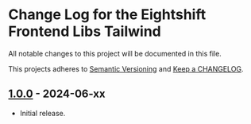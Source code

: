 
# Change Log for the Eightshift Frontend Libs Tailwind
All notable changes to this project will be documented in this file.

This projects adheres to [Semantic Versioning](https://semver.org/) and [Keep a CHANGELOG](https://keepachangelog.com/).

## [1.0.0] - 2024-06-xx

- Initial release.

[Unreleased]: https://github.com/infinum/eightshift-frontend-libs-tailwind/compare/master...HEAD

[1.0.0]: https://github.com/infinum/eightshift-frontend-libs-tailwind/compare/0.0.1...1.0.0
